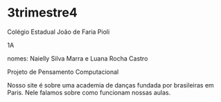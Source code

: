 # 3trimestre4
Colégio Estadual João de Faria Pioli

1A

nomes: Naielly Silva Marra e Luana Rocha Castro

Projeto de Pensamento Computacional

Nosso site é sobre uma academia de danças fundada por brasileiras em Paris. Nele falamos sobre como funcionam nossas aulas.
